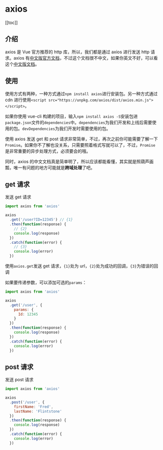 # axios

[[toc]]

## 介绍

axios 是 Vue 官方推荐的 http 库，所以，我们都是通过 axios 进行发送 http 请求。axios 有[中文版官方文档](http://www.axios-js.com/docs/)，不过这个文档很不中文，如果你英文不好，可以看这个[中文版文档](https://www.kancloud.cn/yunye/axios/234845)。

## 使用

使用方式有两种，一种方式通过`npm install axios`进行安装包。另一种方式通过 cdn 进行使用`<script src="https://unpkg.com/axios/dist/axios.min.js"></script>`。

如果你使用 vue-cli 构建的项目，输入`npm install axios -S`安装包进`package.json`文件的`dependencies`中。`dependencies`为我们开发和上线后需要使用的包。`devDependencies`为我们开发时需要使用的包。

使用 axios 发送 get 和 post 请求非常简单，不过，再次之前你可能需要了解一下`Promise`。如果你不了解也没关系，只需要照着格式写就可以了，不过，`Promise`是非常重要的异步处理方式，必须要会的哦。

同时，axios 的中文文档真是简单明了，所以应该都能看懂，其实就是照葫芦画瓢，唯一有问题的地方可能就是**跨域处理**了吧。

## get 请求

发送 get 请求

```js
import axios from 'axios'

axios
  .get('/user?ID=12345') // {1}
  .then(function(response) {
    // {2}
    console.log(response)
  })
  .catch(function(error) {
    // {3}
    console.log(error)
  })
```

使用`axios.get`发送 get 请求，`{1}`处为 url，`{2}`处为成功的回调，`{3}`为错误的回调

如果要传递参数，可以添加可选的`params`：

```js
import axios from 'axios'

axios
  .get('/user', {
    params: {
      Id: 12345
    }
  })
  .then(function(response) {
    console.log(response)
  })
  .catch(function(error) {
    console.log(error)
  })
```

## post 请求

发送 post 请求

```js
import axios from 'axios'

axios
  .post('/user', {
    firstName: 'Fred',
    lastName: 'Flintstone'
  })
  .then(function(response) {
    console.log(response)
  })
  .catch(function(error) {
    console.log(error)
  })
```
